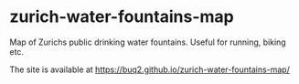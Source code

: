 # zurich-water-fountains-map

Map of Zurichs public drinking water fountains. Useful for running, biking etc.

The site is available at https://buq2.github.io/zurich-water-fountains-map/
